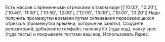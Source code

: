 Есть массив с временными отрезками в таком виде
[['10:00', '10:20'], ['10:40', '11:00'], ['10:50', '12:00'], ['12:00', '13:00'], ['10:00', '10:20']]
Надо получить промежутки времени путем склеивания пересекающихся отрезков (промежутки времени, которые не заняты).
Создаете репозиторий, добавляете гемфайл, папочку lib (туда код), папку spec (туда тесты) и покрываете тестами ваш код. Использовать Rspec.
